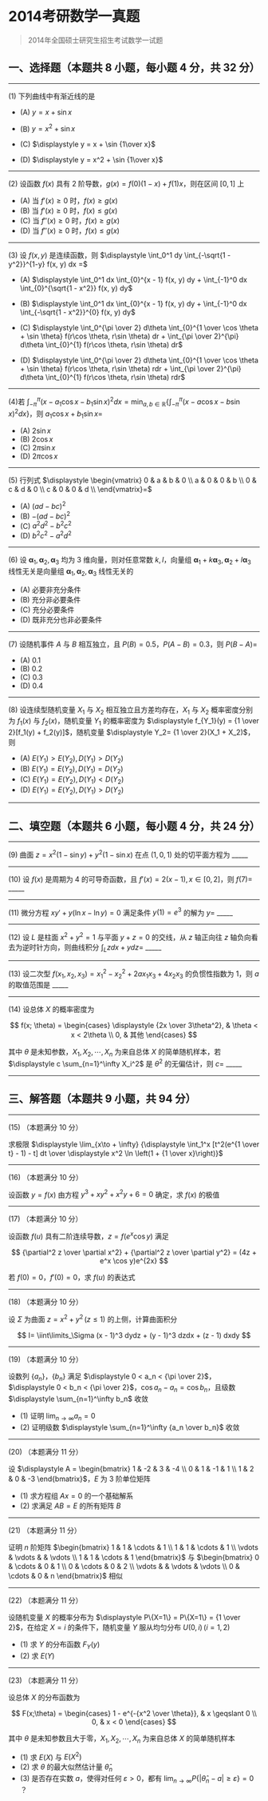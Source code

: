 # 2014考研数学一真题

[annotation]: <id> (e3aafd3b-192b-4e5d-bdc1-1ec841416a41)
[annotation]: <status> (public)
[annotation]: <create_time> (2021-03-07 21:59:52)
[annotation]: <category> (数学理论)
[annotation]: <tags> (考研数学)
[annotation]: <comments> (true)
[annotation]: <topic> (考研数学一真题)
[annotation]: <index> (-2014)
[annotation]: <url> (http://blog.ccyg.studio/article/e3aafd3b-192b-4e5d-bdc1-1ec841416a41)

> 2014年全国硕士研究生招生考试数学一试题

## 一、选择题（本题共 8 小题，每小题 4 分，共 32 分）

---

(1) 下列曲线中有渐近线的是

- (A) $y = x + \sin x$

- (B) $y = x^2 + \sin x$

- (C) $\displaystyle y = x + \sin {1\over x}$

- (D) $\displaystyle y = x^2 + \sin {1\over x}$

---

(2) 设函数 $f(x)$ 具有 $2$ 阶导数，$g(x) = f(0)(1 - x) + f(1)x$，则在区间 $[0, 1]$ 上

- (A) 当 $f'(x) \geqslant 0$ 时，$f(x) \geqslant g(x)$
- (B) 当 $f'(x) \geqslant 0$ 时，$f(x) \leqslant g(x)$
- (C) 当 $f''(x) \geqslant 0$ 时，$f(x) \geqslant g(x)$
- (D) 当 $f''(x) \geqslant 0$ 时，$f(x) \leqslant g(x)$

---

(3) 设 $f(x,y)$ 是连续函数，则 $\displaystyle \int_0^1 dy \int_{-\sqrt{1 - y^2}}^{1-y} f(x, y) dx =$

- (A) $\displaystyle \int_0^1 dx \int_{0}^{x - 1} f(x, y) dy + \int_{-1}^0 dx \int_{0}^{\sqrt{1 - x^2}} f(x, y) dy$

- (B) $\displaystyle \int_0^1 dx \int_{0}^{x - 1} f(x, y) dy + \int_{-1}^0 dx \int_{-\sqrt{1 - x^2}}^{0} f(x, y) dy$

- (C) $\displaystyle \int_0^{\pi \over 2} d\theta \int_{0}^{1 \over \cos \theta + \sin \theta} f(r\cos \theta, r\sin \theta) dr + \int_{\pi \over 2}^{\pi} d\theta \int_{0}^{1} f(r\cos \theta, r\sin \theta) dr$

- (D) $\displaystyle \int_0^{\pi \over 2} d\theta \int_{0}^{1 \over \cos \theta + \sin \theta} f(r\cos \theta, r\sin \theta) rdr + \int_{\pi \over 2}^{\pi} d\theta \int_{0}^{1} f(r\cos \theta, r\sin \theta) rdr$

---

(4)若 $\displaystyle \int_{-\pi}^\pi (x - a_1 \cos x - b_1 \sin x)^2 dx = \min_{a, b\in \mathbb{R}} \left\{\int_{-\pi}^\pi (x - a \cos x - b \sin x)^2 dx \right\}$，则 $a_1 \cos x + b_1 \sin x =$

- (A) $2 \sin x$
- (B) $2 \cos x$
- (C) $2 \pi \sin x$
- (D) $2 \pi \cos x$

---

(5) 行列式 $\displaystyle \begin{vmatrix} 0 & a & b & 0 \\ a & 0 & 0 & b \\ 0 & c & d & 0 \\ c & 0 & 0 & d \\ \end{vmatrix}=$

- (A) $(ad - bc)^2$
- (B) $-(ad - bc)^2$
- (C) $a^2d^2 - b^2c^2$
- (D) $b^2c^2 - a^2d^2$

---

(6) 设 $\boldsymbol{\alpha}_1,\boldsymbol{\alpha}_2,\boldsymbol{\alpha}_3$ 均为 $3$ 维向量，则对任意常数 $k,l$，向量组 $\boldsymbol{\alpha}_1 + k\boldsymbol{\alpha}_3, \boldsymbol{\alpha}_2 + l\boldsymbol{\alpha}_3$ 线性无关是向量组 $\boldsymbol{\alpha}_1,\boldsymbol{\alpha}_2,\boldsymbol{\alpha}_3$ 线性无关的

- (A) 必要非充分条件
- (B) 充分非必要条件
- (C) 充分必要条件
- (D) 既非充分也非必要条件

---

(7) 设随机事件 $A$ 与 $B$ 相互独立，且 $P(B) = 0.5$，$P(A - B) = 0.3$，则 $P(B - A) =$

- (A) $0.1$
- (B) $0.2$
- (C) $0.3$
- (D) $0.4$

---

(8) 设连续型随机变量 $X_1$ 与 $X_2$ 相互独立且方差均存在，$X_1$ 与 $X_2$ 概率密度分别为 $f_1(x)$ 与 $f_2(x)$，随机变量 $Y_1$ 的概率密度为 $\displaystyle f_{Y_1}(y) = {1 \over 2}[f_1(y) + f_2(y)]$，随机变量 $\displaystyle Y_2= {1 \over 2}(X_1 + X_2)$，则

- (A) $E(Y_1) > E(Y_2), D(Y_1) > D(Y_2)$
- (B) $E(Y_1) = E(Y_2), D(Y_1) = D(Y_2)$
- (C) $E(Y_1) = E(Y_2), D(Y_1) < D(Y_2)$
- (D) $E(Y_1) = E(Y_2), D(Y_1) > D(Y_2)$

---

## 二、填空题（本题共 6 小题，每小题 4 分，共 24 分）

---

(9) 曲面 $z=x^2(1 - \sin y) + y^2 (1 - \sin x)$ 在点 $(1,0, 1)$ 处的切平面方程为  \_\_\_\_\_

---

(10) 设 $f(x)$ 是周期为 $4$ 的可导奇函数，且 $f'(x) = 2(x-1),x \in [0,2]$，则 $f(7)=$  \_\_\_\_\_

---

(11) 微分方程 $xy'+ y (\ln x - \ln y) = 0$ 满足条件 $y(1) =e^3$ 的解为 $y=$  \_\_\_\_\_


---

(12) 设 $L$ 是柱面 $x^2 + y^2 = 1$ 与平面 $y + z =0$ 的交线，从 $z$ 轴正向往 $z$ 轴负向看去为逆时针方向，则曲线积分 $\displaystyle \int_L zdx + ydz =$  \_\_\_\_\_

---

(13) 设二次型 $f(x_1,x_2,x_3) =x_1^2 - x_2^2 + 2ax_1x_3 + 4x_2x_3$ 的负惯性指数为 $1$，则 $a$ 的取值范围是  \_\_\_\_\_

---

(14) 设总体 $X$ 的概率密度为

$$
f(x; \theta) = \begin{cases} \displaystyle
{2x \over 3\theta^2}, & \theta < x < 2\theta \\
0, & 其他
\end{cases}
$$

其中 $\theta$ 是未知参数，$X_1,X_2, \cdots, X_n$ 为来自总体 $X$ 的简单随机样本，若 $\displaystyle c \sum_{n=1}^\infty X_i^2$ 是 $\theta^2$ 的无偏估计，则 $c=$  \_\_\_\_\_

---

## 三、解答题（本题共 9 小题，共 94 分）

---

(15) （本题满分 10 分）

求极限 $\displaystyle \lim_{x\to + \infty} {\displaystyle \int_1^x [t^2(e^{1 \over t} - 1) - t] dt \over \displaystyle x^2 \ln \left(1 + {1 \over x}\right)}$

---

(16) （本题满分 10 分）

设函数 $y = f(x)$ 由方程 $y^3 + xy^2 + x^2 y + 6 = 0$ 确定，求 $f(x)$ 的极值

---

(17) （本题满分 10 分）

设函数 $f(u)$ 具有二阶连续导数，$z = f(e^x\cos y)$ 满足

$$
{\partial^2 z \over \partial x^2} + {\partial^2 z \over \partial y^2} = (4z + e^x \cos y)e^{2x}
$$

若 $f(0) = 0$，$f'(0) =0$，求 $f(u)$ 的表达式

---

(18) （本题满分 10 分）

设 $\Sigma$ 为曲面 $z = x^2 + y^2 \, (z \leqslant 1)$ 的上侧，计算曲面积分

$$
I= \iint\limits_\Sigma (x - 1)^3 dydz + (y - 1)^3 dzdx + (z - 1) dxdy
$$

---

(19) （本题满分 10 分）

设数列 $\{a_n\}$，$\{b_n\}$ 满足 $\displaystyle 0 < a_n < {\pi \over 2}$，$\displaystyle 0 < b_n < {\pi \over 2}$，$\cos a_n - a_n = \cos b_n$，且级数 $\displaystyle \sum_{n=1}^\infty b_n$ 收敛

- (1) 证明 $\displaystyle \lim_{n\to \infty} a_n = 0$
- (2) 证明级数 $\displaystyle \sum_{n=1}^\infty {a_n \over b_n}$ 收敛

---

(20) （本题满分 11 分）

设  $\displaystyle A = \begin{bmatrix} 1 & -2 & 3 & -4 \\ 0 & 1 & -1 & 1 \\ 1 & 2 & 0 & -3 \end{bmatrix}$，$E$ 为 $3$ 阶单位矩阵

- (1) 求方程组 $Ax=0$ 的一个基础解系
- (2) 求满足 $AB=E$ 的所有矩阵 $B$

---

(21) （本题满分 11 分）

证明 $n$ 阶矩阵  $\begin{bmatrix} 1 & 1 & \cdots & 1 \\ 1 & 1 & \cdots & 1 \\ \vdots & \vdots &  & \vdots  \\ 1 & 1 & \cdots & 1  \end{bmatrix}$ 与 $\begin{bmatrix} 0 & \cdots & 0 & 1 \\ 0 & \cdots & 0 & 2 \\ \vdots &  & \vdots & \vdots  \\ 0 & \cdots & 0 & n  \end{bmatrix}$ 相似

---

(22) （本题满分 11 分）

设随机变量 $X$ 的概率分布为 $\displaystyle P\{X=1\} = P\{X=1\} = {1 \over 2}$，在给定 $X=i$ 的条件下，随机变量 $Y$ 服从均匀分布 $U(0,i) \, (i = 1,2)$

- (1) 求 $Y$ 的分布函数 $F_Y(y)$
- (2) 求 $E(Y)$

---

(23) （本题满分 11 分）

设总体 $X$ 的分布函数为

$$
F(x;\theta) = \begin{cases}
1 - e^{-{x^2 \over \theta}}, & x \geqslant 0 \\
0, & x < 0
\end{cases}
$$

其中 $\theta$ 是未知参数且大于零，$X_1, X_2, \cdots, X_n$ 为来自总体 $X$ 的简单随机样本

- (1) 求 $E(X)$ 与 $E(X^2)$
- (2) 求 $\theta$ 的最大似然估计量 $\hat{\theta}_n$
- (3) 是否存在实数 $a$，使得对任何 $\varepsilon > 0$，都有 $\displaystyle \lim_{n\to \infty} P\{|\hat{\theta}_n - a| \geqslant \varepsilon \} = 0$ ？